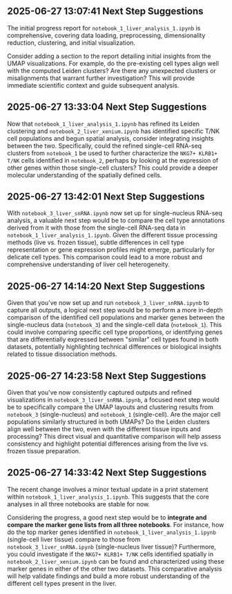 ## 2025-06-27 13:07:41 Next Step Suggestions 

The initial progress report for `notebook_1_liver_analysis_1.ipynb` is comprehensive, covering data loading, preprocessing, dimensionality reduction, clustering, and initial visualization.

Consider adding a section to the report detailing initial insights from the UMAP visualizations. For example, do the pre-existing cell types align well with the computed Leiden clusters? Are there any unexpected clusters or misalignments that warrant further investigation? This will provide immediate scientific context and guide subsequent analysis.

## 2025-06-27 13:33:04 Next Step Suggestions

Now that `notebook_1_liver_analysis_1.ipynb` has refined its Leiden clustering and `notebook_2_liver_xenium.ipynb` has identified specific T/NK cell populations and begun spatial analysis, consider integrating insights between the two. Specifically, could the refined single-cell RNA-seq clusters from `notebook_1` be used to further characterize the `NKG7+ KLRB1+ T/NK` cells identified in `notebook_2`, perhaps by looking at the expression of other genes within those single-cell clusters? This could provide a deeper molecular understanding of the spatially defined cells.

## 2025-06-27 13:42:01 Next Step Suggestions

With `notebook_3_liver_snRNA.ipynb` now set up for single-nucleus RNA-seq analysis, a valuable next step would be to compare the cell type annotations derived from it with those from the single-cell RNA-seq data in `notebook_1_liver_analysis_1.ipynb`. Given the different tissue processing methods (live vs. frozen tissue), subtle differences in cell type representation or gene expression profiles might emerge, particularly for delicate cell types. This comparison could lead to a more robust and comprehensive understanding of liver cell heterogeneity.

## 2025-06-27 14:14:20 Next Step Suggestions 

Given that you've now set up and run `notebook_3_liver_snRNA.ipynb` to capture all outputs, a logical next step would be to perform a more in-depth comparison of the identified cell populations and marker genes between the single-nucleus data (`notebook_3`) and the single-cell data (`notebook_1`). This could involve comparing specific cell type proportions, or identifying genes that are differentially expressed between "similar" cell types found in both datasets, potentially highlighting technical differences or biological insights related to tissue dissociation methods.

## 2025-06-27 14:23:58 Next Step Suggestions 

Given that you've now consistently captured outputs and refined visualizations in `notebook_3_liver_snRNA.ipynb`, a focused next step would be to specifically compare the UMAP layouts and clustering results from `notebook_3` (single-nucleus) and `notebook_1` (single-cell). Are the major cell populations similarly structured in both UMAPs? Do the Leiden clusters align well between the two, even with the different tissue inputs and processing? This direct visual and quantitative comparison will help assess consistency and highlight potential differences arising from the live vs. frozen tissue preparation.

## 2025-06-27 14:33:42 Next Step Suggestions 

The recent change involves a minor textual update in a print statement within `notebook_1_liver_analysis_1.ipynb`. This suggests that the core analyses in all three notebooks are stable for now.

Considering the progress, a good next step would be to **integrate and compare the marker gene lists from all three notebooks**. For instance, how do the top marker genes identified in `notebook_1_liver_analysis_1.ipynb` (single-cell liver tissue) compare to those from `notebook_3_liver_snRNA.ipynb` (single-nucleus liver tissue)? Furthermore, you could investigate if the `NKG7+ KLRB1+ T/NK` cells identified spatially in `notebook_2_liver_xenium.ipynb` can be found and characterized using these marker genes in either of the other two datasets. This comparative analysis will help validate findings and build a more robust understanding of the different cell types present in the liver.

